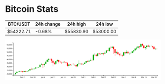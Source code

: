 # Bitcoin Stats

BTC/USDT|24h change|24h high|24h low|
|---|---|---|---|
|$54222.71|-0.68%|$55830.90|$53000.00|

<img src="./chart.svg">
